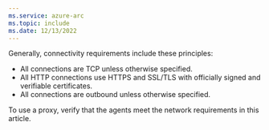 ```yaml
---
ms.service: azure-arc
ms.topic: include
ms.date: 12/13/2022
---
```


Generally, connectivity requirements include these principles:

- All connections are TCP unless otherwise specified.
- All HTTP connections use HTTPS and SSL/TLS with officially signed and verifiable certificates.
- All connections are outbound unless otherwise specified.   

To use a proxy, verify that the agents meet the network requirements in this article. 